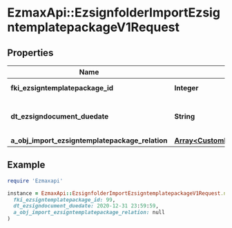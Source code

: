 # EzmaxApi::EzsignfolderImportEzsigntemplatepackageV1Request

## Properties

| Name | Type | Description | Notes |
| ---- | ---- | ----------- | ----- |
| **fki_ezsigntemplatepackage_id** | **Integer** | The unique ID of the Ezsigntemplatepackage |  |
| **dt_ezsigndocument_duedate** | **String** | The maximum date and time at which the Ezsigndocument can be signed. |  |
| **a_obj_import_ezsigntemplatepackage_relation** | [**Array&lt;CustomImportEzsigntemplatepackageRelationRequest&gt;**](CustomImportEzsigntemplatepackageRelationRequest.md) |  |  |

## Example

```ruby
require 'Ezmaxapi'

instance = EzmaxApi::EzsignfolderImportEzsigntemplatepackageV1Request.new(
  fki_ezsigntemplatepackage_id: 99,
  dt_ezsigndocument_duedate: 2020-12-31 23:59:59,
  a_obj_import_ezsigntemplatepackage_relation: null
)
```


